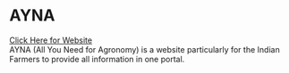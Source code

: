 # AYNA
<a href="https://royishan.github.io/ayna.github.io/index.html"> Click Here for Website</a>
<br>
AYNA (All You Need for Agronomy) is a website particularly for the Indian Farmers to provide all information in one portal.

